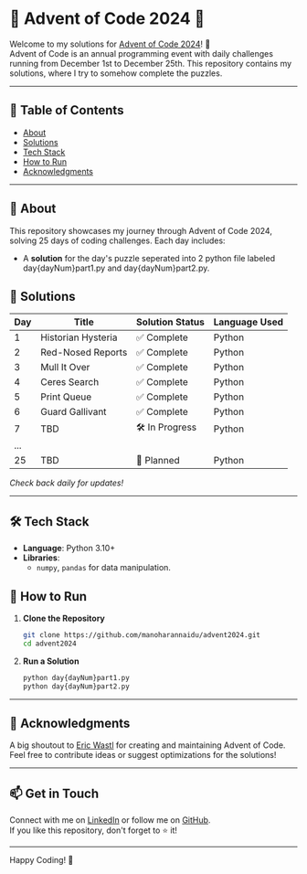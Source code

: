 # 🎄 Advent of Code 2024 🎄

Welcome to my solutions for [Advent of Code 2024](https://adventofcode.com/2024)! 🌟  
Advent of Code is an annual programming event with daily challenges running from December 1st to December 25th. This repository contains my solutions, where I try to somehow complete the puzzles.

---

## 🔗 Table of Contents

- [About](#about)  
- [Solutions](#solutions)  
- [Tech Stack](#tech-stack)  
- [How to Run](#how-to-run)  
- [Acknowledgments](#acknowledgments)

---

## 📜 About

This repository showcases my journey through Advent of Code 2024, solving 25 days of coding challenges. Each day includes:
- A **solution** for the day's puzzle seperated into 2 python file labeled day{dayNum}part1.py and day{dayNum}part2.py.

## 🌟 Solutions

| Day  | Title                       | Solution Status | Language Used  |
|------|-----------------------------|-----------------|----------------|
| 1    | Historian Hysteria                         | ✅ Complete     | Python         |
| 2    | Red-Nosed Reports                         | ✅ Complete     | Python         |
| 3    | Mull It Over                         | ✅ Complete     | Python         |
| 4    | Ceres Search                         | ✅ Complete     | Python         |
| 5    | Print Queue                         | ✅ Complete     | Python         |
| 6    | Guard Gallivant                         | ✅ Complete     | Python         |
| 7    | TBD                         | 🛠️ In Progress | Python         |
| ...  |                             |                 |                |
| 25   | TBD                         | 🚧 Planned      | Python         |

*Check back daily for updates!*

---

## 🛠️ Tech Stack

- **Language**: Python 3.10+
- **Libraries**:  
  - `numpy`, `pandas` for data manipulation.

## 🚀 How to Run

1. **Clone the Repository**  
   ```bash
   git clone https://github.com/manoharannaidu/advent2024.git
   cd advent2024
   ```

2. **Run a Solution**  
  
   ```bash
   python day{dayNum}part1.py
   python day{dayNum}part2.py
   ```
---

## 🤝 Acknowledgments

A big shoutout to [Eric Wastl](https://twitter.com/ericwastl) for creating and maintaining Advent of Code.  
Feel free to contribute ideas or suggest optimizations for the solutions!

---

## 📫 Get in Touch

Connect with me on [LinkedIn](https://www.linkedin.com/in/naidumanoharan/) or follow me on [GitHub](https://github.com/manoharannaidu).  
If you like this repository, don't forget to ⭐ it!

---

Happy Coding! 🎉
